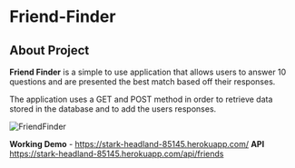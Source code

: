 # Friend-Finder

## About Project

**Friend Finder** is a simple to use application that allows users to answer 10 questions and are presented the best match based off their responses.

The application uses a GET and POST method in order to retrieve data stored in the database and to add the users responses.

![FriendFinder](https://jameslrobbins.github.io/Updated-Portfolio/images/Friend-FInder.jpg)


**Working Demo** - https://stark-headland-85145.herokuapp.com/
**API** https://stark-headland-85145.herokuapp.com/api/friends
